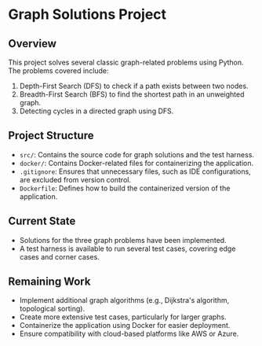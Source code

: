 # Graph Solutions Project

## Overview
This project solves several classic graph-related problems using Python. 
The problems covered include:

1. Depth-First Search (DFS) to check if a path exists between two nodes.
2. Breadth-First Search (BFS) to find the shortest path in an unweighted graph.
3. Detecting cycles in a directed graph using DFS.

## Project Structure
- `src/`: Contains the source code for graph solutions and the test harness.
- `docker/`: Contains Docker-related files for containerizing the application.
- `.gitignore`: Ensures that unnecessary files, such as IDE configurations, are excluded from version control.
- `Dockerfile`: Defines how to build the containerized version of the application.

## Current State
- Solutions for the three graph problems have been implemented.
- A test harness is available to run several test cases, covering edge cases and corner cases.

## Remaining Work
- Implement additional graph algorithms (e.g., Dijkstra's algorithm, topological sorting).
- Create more extensive test cases, particularly for larger graphs.
- Containerize the application using Docker for easier deployment.
- Ensure compatibility with cloud-based platforms like AWS or Azure.
